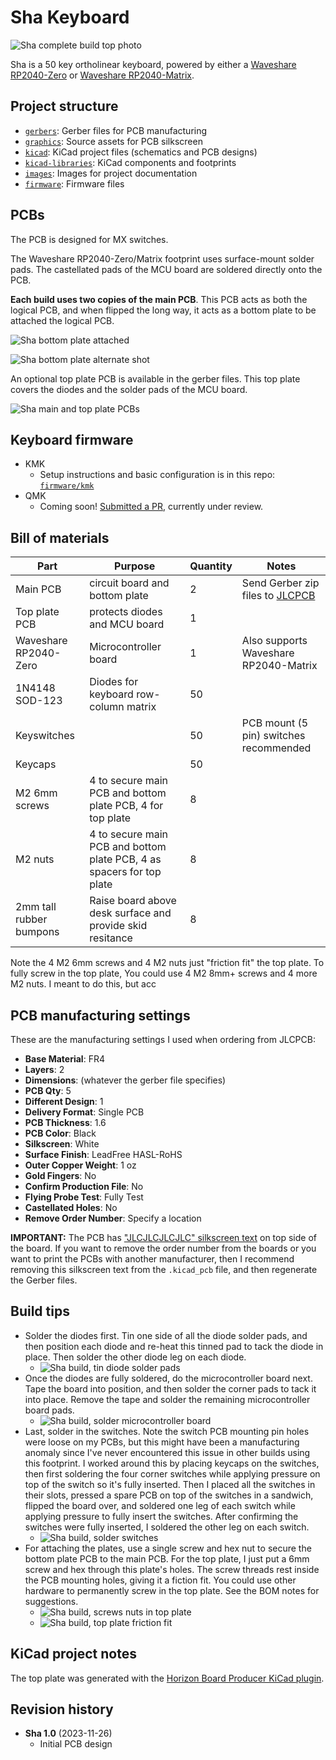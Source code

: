 # Sha Keyboard

![Sha complete build top photo](images/sha-complete-top.jpg)

Sha is a 50 key ortholinear keyboard, powered by either a [Waveshare RP2040-Zero](https://www.waveshare.com/rp2040-zero.htm) or [Waveshare RP2040-Matrix](https://www.waveshare.com/product/rp2040-matrix.htm).

## Project structure

* [`gerbers`](gerbers): Gerber files for PCB manufacturing
* [`graphics`](graphics): Source assets for PCB silkscreen
* [`kicad`](kicad): KiCad project files (schematics and PCB designs)
* [`kicad-libraries`](kicad-libraries): KiCad components and footprints
* [`images`](images): Images for project documentation
* [`firmware`](firmware): Firmware files

## PCBs

The PCB is designed for MX switches.

The Waveshare RP2040-Zero/Matrix footprint uses surface-mount solder pads. The castellated pads of the MCU board are soldered directly onto the PCB.

**Each build uses two copies of the main PCB**. This PCB acts as both the logical PCB, and when flipped the long way, it acts as a bottom plate to be attached the logical PCB.

![Sha bottom plate attached](images/sha-complete-bottom.jpg)

![Sha bottom plate alternate shot](images/sha-bottom-plate-attached.jpg)

An optional top plate PCB is available in the gerber files. This top plate covers the diodes and the solder pads of the MCU board.

![Sha main and top plate PCBs](images/sha-pcbs-top.jpg)

## Keyboard firmware

* KMK
    * Setup instructions and basic configuration is in this repo: [`firmware/kmk`](firmware/kmk)
* QMK
    * Coming soon! [Submitted a PR](https://github.com/qmk/qmk_firmware/pull/22664), currently under review.

## Bill of materials

Part | Purpose | Quantity | Notes
---- | ------- | -------- | -----
Main PCB  | circuit board and bottom plate | 2 | Send Gerber zip files to [JLCPCB](https://jlcpcb.com/)
Top plate PCB | protects diodes and MCU board | 1 |
Waveshare RP2040-Zero | Microcontroller board | 1 | Also supports Waveshare RP2040-Matrix
1N4148 SOD-123 | Diodes for keyboard row-column matrix | 50 |
Keyswitches |  | 50 | PCB mount (5 pin) switches recommended
Keycaps |  | 50
M2 6mm screws | 4 to secure main PCB and bottom plate PCB, 4 for top plate | 8 |
M2 nuts | 4 to secure main PCB and bottom plate PCB, 4 as spacers for top plate | 8 |
2mm tall rubber bumpons | Raise board above desk surface and provide skid resitance | 8 | 

Note the 4 M2 6mm screws and 4 M2 nuts just "friction fit" the top plate. To fully screw in the top plate, You could use 4 M2 8mm+ screws and 4 more M2 nuts. I meant to do this, but acc

## PCB manufacturing settings

These are the manufacturing settings I used when ordering from JLCPCB:

* **Base Material**: FR4
* **Layers**: 2
* **Dimensions**: (whatever the gerber file specifies)
* **PCB Qty**: 5
* **Different Design**: 1
* **Delivery Format**: Single PCB
* **PCB Thickness**: 1.6
* **PCB Color**: Black
* **Silkscreen**: White
* **Surface Finish**: LeadFree HASL-RoHS
* **Outer Copper Weight**: 1 oz
* **Gold Fingers**: No
* **Confirm Production File**: No
* **Flying Probe Test**: Fully Test
* **Castellated Holes**: No
* **Remove Order Number**: Specify a location

**IMPORTANT:** The PCB has ["JLCJLCJLCJLC" silkscreen text](https://jlcpcb.com/help/article/50-How-to-remove-order-number-from-your-PCB) on top side of the board. If you want to remove the order number from the boards or you want to print the PCBs with another manufacturer, then I recommend removing this silkscreen text from the `.kicad_pcb` file, and then regenerate the Gerber files.

## Build tips

* Solder the diodes first. Tin one side of all the diode solder pads, and then position each diode and re-heat this tinned pad to tack the diode in place. Then solder the other diode leg on each diode.
     * ![Sha build, tin diode solder pads](images/sha-tin-diode-pads.jpg)
* Once the diodes are fully soldered, do the microcontroller board next. Tape the board into position, and then solder the corner pads to tack it into place. Remove the tape and solder the remaining microcontroller board pads.
     * ![Sha build, solder microcontroller board](images/sha-solder-microcontroller-board.jpg)
* Last, solder in the switches. Note the switch PCB mounting pin holes were loose on my PCBs, but this might have been a manufacturing anomaly since I've never encountered this issue in other builds using this footprint. I worked around this by placing keycaps on the switches, then first soldering the four corner switches while applying pressure on top of the switch so it's fully inserted. Then I placed all the switches in their slots, pressed a spare PCB on top of the switches in a sandwich, flipped the board over, and soldered one leg of each switch while applying pressure to fully insert the switches. After confirming the switches were fully inserted, I soldered the other leg on each switch.
     * ![Sha build, solder switches](images/sha-solder-switches.jpg)
* For attaching the plates, use a single screw and hex nut to secure the bottom plate PCB to the main PCB. For the top plate, I just put a 6mm screw and hex through this plate's holes. The screw threads rest inside the PCB mounting holes, giving it a fiction fit. You could use other hardware to permanently screw in the top plate. See the BOM notes for suggestions.
     * ![Sha build, screws nuts in top plate](images/sha-top-plate-screws-nuts.jpg)
     * ![Sha build, top plate friction fit](images/sha-rp2040-matrix-closeup.jpg)

## KiCad project notes

The top plate was generated with the [Horizon Board Producer KiCad plugin](https://github.com/skarrmann/horizon#kicad-project-notes).

## Revision history

* **Sha 1.0** (2023-11-26)
     * Initial PCB design